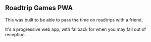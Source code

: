 ## Roadtrip Games PWA

This was built to be able to pass the time on roadtrips with a friend. 

It's a progressive web app, with fallback for when you may fall out of reception. 